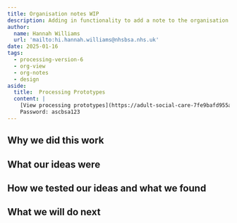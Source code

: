 ```yaml
---
title: Organisation notes WIP
description: Adding in functionality to add a note to the organisation view by processing staff or CSS agents
author:
  name: Hannah Williams
  url: 'mailto:hi.hannah.williams@nhsbsa.nhs.uk'
date: 2025-01-16
tags:
  - processing-version-6
  - org-view
  - org-notes
  - design
aside:
  title:  Processing Prototypes
  content: |
    [View processing prototypes](https://adult-social-care-7fe9bafd955a.herokuapp.com/version-index?area=Processing) 
    Password: ascbsa123
---
```


## Why we did this work



## What our ideas were


## How we tested our ideas and what we found


## What we will do next
